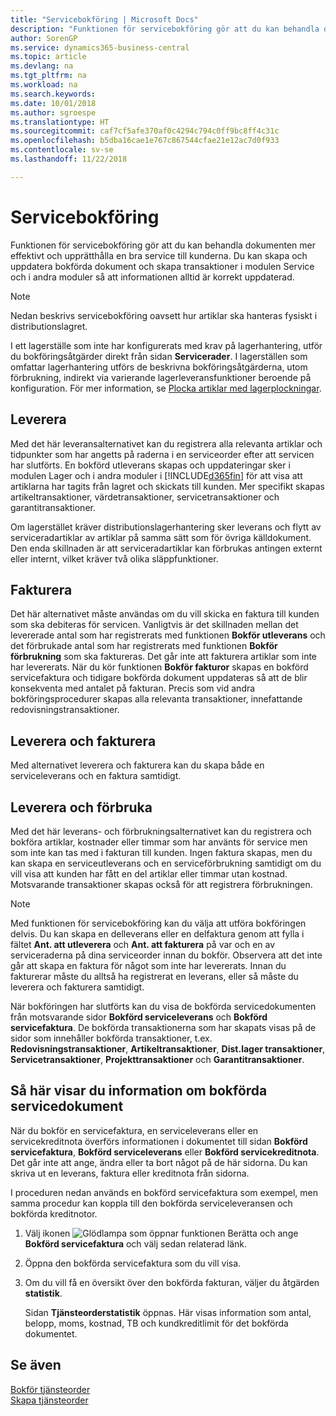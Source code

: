 ```yaml
---
title: "Servicebokföring | Microsoft Docs"
description: "Funktionen för servicebokföring gör att du kan behandla dokumenten mer effektivt och upprätthålla en bra service till kunderna. Du kan skapa och uppdatera bokförda dokument och skapa transaktioner i modulen Service och i andra moduler så att informationen alltid är korrekt uppdaterad."
author: SorenGP
ms.service: dynamics365-business-central
ms.topic: article
ms.devlang: na
ms.tgt_pltfrm: na
ms.workload: na
ms.search.keywords: 
ms.date: 10/01/2018
ms.author: sgroespe
ms.translationtype: HT
ms.sourcegitcommit: caf7cf5afe370af0c4294c794c0ff9bc8ff4c31c
ms.openlocfilehash: b5dba16cae1e767c867544cfae21e12ac7d0f933
ms.contentlocale: sv-se
ms.lasthandoff: 11/22/2018

---
```

# <a name="service-posting"></a>Servicebokföring
Funktionen för servicebokföring gör att du kan behandla dokumenten mer effektivt och upprätthålla en bra service till kunderna. Du kan skapa och uppdatera bokförda dokument och skapa transaktioner i modulen Service och i andra moduler så att informationen alltid är korrekt uppdaterad.  

> [!NOTE]  
>  Nedan beskrivs servicebokföring oavsett hur artiklar ska hanteras fysiskt i distributionslagret.  
>   
>  I ett lagerställe som inte har konfigurerats med krav på lagerhantering, utför du bokföringsåtgärder direkt från sidan **Servicerader**. I lagerställen som omfattar lagerhantering utförs de beskrivna bokföringsåtgärderna, utom förbrukning, indirekt via varierande lagerleveransfunktioner beroende på konfiguration. För mer information, se [Plocka artiklar med lagerplockningar](warehouse-how-to-pick-items-with-inventory-picks.md).  

## <a name="ship"></a>Leverera  
Med det här leveransalternativet kan du registrera alla relevanta artiklar och tidpunkter som har angetts på raderna i en serviceorder efter att servicen har slutförts. En bokförd utleverans skapas och uppdateringar sker i modulen Lager och i andra moduler i [!INCLUDE[d365fin](includes/d365fin_md.md)] för att visa att artiklarna har tagits från lagret och skickats till kunden. Mer specifikt skapas artikeltransaktioner, värdetransaktioner, servicetransaktioner och garantitransaktioner.  

Om lagerstället kräver distributionslagerhantering sker leverans och flytt av serviceradartiklar av artiklar på samma sätt som för övriga källdokument. Den enda skillnaden är att serviceradartiklar kan förbrukas antingen externt eller internt, vilket kräver två olika släppfunktioner.

## <a name="invoice"></a>Fakturera  
Det här alternativet måste användas om du vill skicka en faktura till kunden som ska debiteras för servicen. Vanligtvis är det skillnaden mellan det levererade antal som har registrerats med funktionen **Bokför utleverans** och det förbrukade antal som har registrerats med funktionen **Bokför förbrukning** som ska faktureras. Det går inte att fakturera artiklar som inte har levererats. När du kör funktionen **Bokför fakturor** skapas en bokförd servicefaktura och tidigare bokförda dokument uppdateras så att de blir konsekventa med antalet på fakturan. Precis som vid andra bokföringsprocedurer skapas alla relevanta transaktioner, innefattande redovisningstransaktioner.  

## <a name="ship-and-invoice"></a>Leverera och fakturera  
Med alternativet leverera och fakturera kan du skapa både en serviceleverans och en faktura samtidigt.  

## <a name="ship-and-consume"></a>Leverera och förbruka  
Med det här leverans- och förbrukningsalternativet kan du registrera och bokföra artiklar, kostnader eller timmar som har använts för service men som inte kan tas med i fakturan till kunden. Ingen faktura skapas, men du kan skapa en serviceutleverans och en serviceförbrukning samtidigt om du vill visa att kunden har fått en del artiklar eller timmar utan kostnad. Motsvarande transaktioner skapas också för att registrera förbrukningen.  

> [!NOTE]  
>  Med funktionen för servicebokföring kan du välja att utföra bokföringen delvis. Du kan skapa en delleverans eller en delfaktura genom att fylla i fältet **Ant. att utleverera** och **Ant. att fakturera** på var och en av  serviceraderna på dina serviceorder innan du bokför. Observera att det inte går att skapa en faktura för något som inte har levererats. Innan du fakturerar måste du alltså ha registrerat en leverans, eller så måste du leverera och fakturera samtidigt.  

När bokföringen har slutförts kan du visa de bokförda servicedokumenten från motsvarande sidor **Bokförd serviceleverans** och **Bokförd servicefaktura**. De bokförda transaktionerna som har skapats visas på de sidor som innehåller bokförda transaktioner, t.ex. **Redovisningstransaktioner**, **Artikeltransaktioner**, **Dist.lager transaktioner**, **Servicetransaktioner**, **Projekttransaktioner** och **Garantitransaktioner**.  

## <a name="to-view-information-about-a-posted-service-document"></a>Så här visar du information om bokförda servicedokument  
När du bokför en servicefaktura, en serviceleverans eller en servicekreditnota överförs informationen i dokumentet till sidan **Bokförd servicefaktura**, **Bokförd serviceleverans** eller **Bokförd servicekreditnota**. Det går inte att ange, ändra eller ta bort något på de här sidorna. Du kan skriva ut en leverans, faktura eller kreditnota från sidorna.  

I proceduren nedan används en bokförd servicefaktura som exempel, men samma procedur kan koppla till den bokförda serviceleveransen och bokförda kreditnotor.  

1. Välj ikonen ![Glödlampa som öppnar funktionen Berätta](media/ui-search/search_small.png "Berätta vad du vill göra") och ange **Bokförd servicefaktura** och välj sedan relaterad länk.  
2. Öppna den bokförda servicefaktura som du vill visa.  
3. Om du vill få en översikt över den bokförda fakturan, väljer du åtgärden **statistik**.  

    Sidan **Tjänsteorderstatistik** öppnas. Här visas information som antal, belopp, moms, kostnad, TB och kundkreditlimit för det bokförda dokumentet.

## <a name="see-also"></a>Se även  
[Bokför tjänsteorder](service-how-to-post-service-orders.md)   
[Skapa tjänsteorder](service-how-to-create-service-orders.md)

